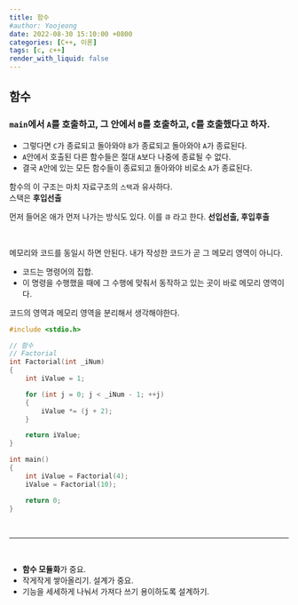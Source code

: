 ```yaml
---
title: 함수
#author: Yoojeong
date: 2022-08-30 15:10:00 +0800
categories: [C++, 이론]
tags: [c, c++]
render_with_liquid: false
---
```


## 함수

### `main`에서 `A`를 호출하고, 그 안에서 `B`를 호출하고, `C`를 호출했다고 하자.  

* 그렇다면 `C`가 종료되고 돌아와야 `B`가 종료되고 돌아와야 `A`가 종료된다.   
* `A`안에서 호출된 다른 함수들은 절대 `A`보다 나중에 종료될 수 없다.  
* 결국 `A`안에 있는 모든 함수들이 종료되고 돌아와야 비로소 `A`가 종료된다.  

 
함수의 이 구조는 마치 자료구조의 `스택`과 유사하다.  
스택은 **후입선출**    

먼저 들어온 애가 먼저 나가는 방식도 있다. 이를 `큐` 라고 한다. **선입선출, 후입후출**  

<br/>

메모리와 코드를 동일시 하면 안된다. 내가 작성한 코드가 곧 그 메모리 영역이 아니다.  

* 코드는 명령어의 집합.
* 이 명령을 수행했을 때에 그 수행에 맞춰서 동작하고 있는 곳이 바로 메모리 영역이다.  

코드의 영역과 메모리 영역을 분리해서 생각해야한다.   



```cpp
#include <stdio.h>

// 함수
// Factorial
int Factorial(int _iNum)
{
	int iValue = 1;

	for (int j = 0; j < _iNum - 1; ++j)
	{
		iValue *= (j + 2);
	}

	return iValue;
}

int main()
{	
	int iValue = Factorial(4);
	iValue = Factorial(10);

	return 0;
}

```

<br/>

---

<br/>

* **함수 모듈화**가 중요.
* 작게작게 쌓아올리기. 설계가 중요.
* 기능을 세세하게 나눠서 가져다 쓰기 용이하도록 설계하기.



